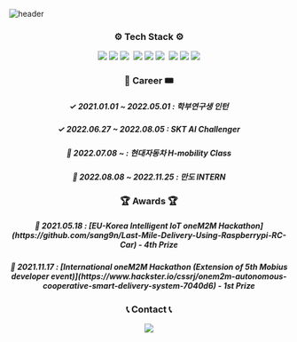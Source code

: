 ![header](https://capsule-render.vercel.app/api?type=soft&color=auto&height=150&section=header&text=sang9n&fontSize=70&animation=twinkling)

<h3 align="center"> ⚙️ Tech Stack ⚙️ </h3>

<p align="center">
  <img src="https://img.shields.io/badge/Python-3766AB?style=flat-square&logo=Python&logoColor=white"/></a>
  <img src="https://img.shields.io/badge/linux-FCC624?style=for-the-badge&logo=linux&logoColor=black"/></a>
  <img src="https://img.shields.io/badge/ros-%230A0FF9.svg?style=for-the-badge&logo=ros&logoColor=white"/></a>&nbsp
  <img src="https://img.shields.io/badge/-RaspberryPi-C51A4A?style=for-the-badge&logo=Raspberry-Pi"/></a>
  <img src="https://img.shields.io/badge/C++-00599C?style=flat-square&logo=C%2B%2B&logoColor=white"/></a>
  <img src="https://img.shields.io/badge/azure-%230072C6.svg?style=for-the-badge&logo=microsoftazure&logoColor=white"/></a>&nbsp
  <img src="https://img.shields.io/badge/kubernetes-%23326ce5.svg?style=for-the-badge&logo=kubernetes&logoColor=white"/></a>
  <img src="https://img.shields.io/badge/C-A8B9CC?style=flat-square&logo=C&logoColor=white"/></a>
  <img src="https://img.shields.io/badge/Django-092E20?style=flat-square&logo=Django&logoColor=white"/></a> 
</p>

<h3 align="center"> 🎫 Career 🎟 </h3>
<h5 align="center">✓ 2021.01.01 ~ 2022.05.01 : 학부연구생 인턴</h5>
<h5 align="center">✓ 2022.06.27 ~ 2022.08.05 : SKT AI Challenger</h5>
<h5 align="center">🙂 2022.07.08 ~            : 현대자동차 H-mobility Class</h5>
<h5 align="center">🙂 2022.08.08 ~ 2022.11.25 : 만도 INTERN </h5>

<h3 align="center"> 🏆 Awards 🏆</h3>

<h5 align="center">🏅 2021.05.18 : 
  [EU-Korea Intelligent IoT oneM2M Hackathon]
  (https://github.com/sang9n/Last-Mile-Delivery-Using-Raspberrypi-RC-Car) 
  - 4th Prize</h5>


<h5 align="center">🥇 2021.11.17 : 
  [International oneM2M Hackathon (Extension of 5th Mobius developer event)](https://www.hackster.io/cssrj/onem2m-autonomous-cooperative-smart-delivery-system-7040d6)
  - 1st Prize</h5>


<h3 align="center"> 📞 Contact 📞</h3>

<p align="center">
<a href="mailto:ks103601@gmail.com"><img src="https://img.shields.io/badge/Gmail-d14836?style=flat-square&logo=Gmail&logoColor=white&link=ks103601@gmail.com"/></a>
</p>
